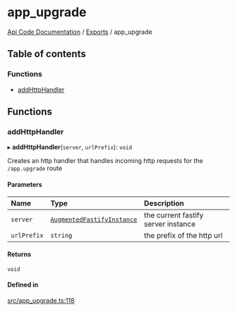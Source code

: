 # app\_upgrade
 
[Api Code Documentation](../README.md) / [Exports](../modules.md) / app\_upgrade

## Table of contents

### Functions

- [addHttpHandler](app_upgrade.md#addhttphandler)

## Functions

### addHttpHandler

▸ **addHttpHandler**(`server`, `urlPrefix`): `void`

Creates an http handler that handles incoming http requests for the `/app.upgrade` route

#### Parameters

| Name | Type | Description |
| :------ | :------ | :------ |
| `server` | [`AugmentedFastifyInstance`](../interfaces/types.AugmentedFastifyInstance.md) | the current fastify server instance |
| `urlPrefix` | `string` | the prefix of the http url |

#### Returns

`void`

#### Defined in

[src/app_upgrade.ts:118](https://github.com/openkfw/TruBudget/blob/086d599/api/src/app_upgrade.ts#L118)
